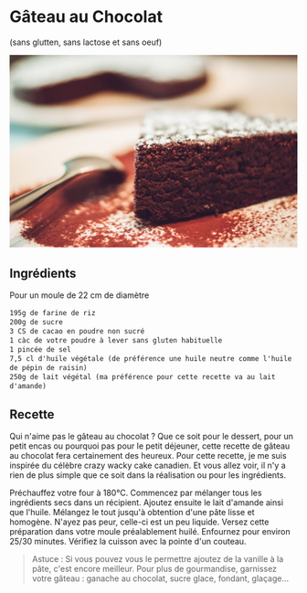 # Gâteau au Chocolat 
(sans glutten, sans lactose et sans oeuf)  

![](../img/DSC04998.jpg)

## Ingrédients
Pour un moule de 22 cm de diamètre

    195g de farine de riz
    200g de sucre
    3 CS de cacao en poudre non sucré
    1 càc de votre poudre à lever sans gluten habituelle
    1 pincée de sel
    7,5 cl d'huile végétale (de préférence une huile neutre comme l'huile de pépin de raisin)
    250g de lait végétal (ma préférence pour cette recette va au lait d'amande)

## Recette
Qui n'aime pas le gâteau au chocolat ? Que ce soit pour le dessert, pour un petit encas ou pourquoi pas pour le petit déjeuner, cette recette de gâteau au chocolat fera certainement des heureux. Pour cette recette, je me suis inspirée du célèbre crazy wacky cake canadien. Et vous allez voir, il n'y a rien de plus simple que ce soit dans la réalisation ou pour les ingrédients.

Préchauffez votre four à 180°C. Commencez par mélanger tous les ingrédients secs dans un récipient. Ajoutez ensuite le lait d'amande ainsi que l'huile. Mélangez le tout jusqu'à obtention d'une pâte lisse et homogène. N'ayez pas peur, celle-ci est un peu liquide. Versez cette préparation dans votre moule préalablement huilé. Enfournez pour environ 25/30 minutes. Vérifiez la cuisson avec la pointe d'un couteau.

> Astuce : Si vous pouvez vous le permettre ajoutez de la vanille à la pâte, c'est encore meilleur. Pour plus de gourmandise, garnissez votre gâteau : ganache au chocolat, sucre glace, fondant, glaçage…
